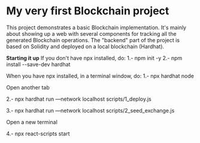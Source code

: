 # My very first Blockchain project

This project demonstrates a basic Blockchain implementation. It's mainly about showing up a web with several components for tracking all the generated Blockchain operations.
The "backend" part of the project is based on Solidity and deployed on a local blockchain (Hardhat).

**Starting it up**
If you don't have npx installed, do:
1.- npm init -y
2.- npm install --save-dev hardhat

When you have npx installed, in a terminal window, do:
1.- npx hardhat node

Open another tab

2.- npx hardhat run —network localhost scripts/1_deploy.js

3.- npx hardhat run —network localhost scripts/2_seed_exchange.js

Open a new terminal

4.- npx react-scripts start